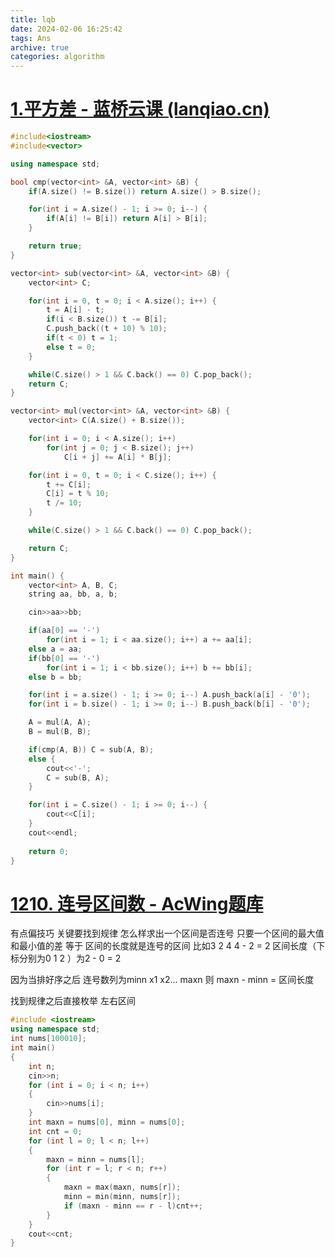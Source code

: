 ```yaml
---
title: lqb
date: 2024-02-06 16:25:42
tags: Ans
archive: true
categories: algorithm
---
```


# [1.平方差 - 蓝桥云课 (lanqiao.cn)](https://www.lanqiao.cn/problems/3213/learning/?subject_code=1&group_code=5&match_num=14&match_flow=1&origin=cup)

```C++
#include<iostream>
#include<vector>

using namespace std;

bool cmp(vector<int> &A, vector<int> &B) {
    if(A.size() != B.size()) return A.size() > B.size();

    for(int i = A.size() - 1; i >= 0; i--) {
        if(A[i] != B[i]) return A[i] > B[i];
    }

    return true;
}

vector<int> sub(vector<int> &A, vector<int> &B) {
    vector<int> C;

    for(int i = 0, t = 0; i < A.size(); i++) {
        t = A[i] - t;
        if(i < B.size()) t -= B[i];
        C.push_back((t + 10) % 10);
        if(t < 0) t = 1;
        else t = 0;
    }

    while(C.size() > 1 && C.back() == 0) C.pop_back();
    return C;
}

vector<int> mul(vector<int> &A, vector<int> &B) {
    vector<int> C(A.size() + B.size());

    for(int i = 0; i < A.size(); i++) 
        for(int j = 0; j < B.size(); j++) 
            C[i + j] += A[i] * B[j];

    for(int i = 0, t = 0; i < C.size(); i++) {
        t += C[i];
        C[i] = t % 10;
        t /= 10;
    }

    while(C.size() > 1 && C.back() == 0) C.pop_back();

    return C;
}

int main() {
    vector<int> A, B, C;
    string aa, bb, a, b;

    cin>>aa>>bb;

    if(aa[0] == '-') 
        for(int i = 1; i < aa.size(); i++) a += aa[i];
    else a = aa;
    if(bb[0] == '-') 
        for(int i = 1; i < bb.size(); i++) b += bb[i];
    else b = bb;

    for(int i = a.size() - 1; i >= 0; i--) A.push_back(a[i] - '0');
    for(int i = b.size() - 1; i >= 0; i--) B.push_back(b[i] - '0');

    A = mul(A, A);
    B = mul(B, B);

    if(cmp(A, B)) C = sub(A, B);
    else {
        cout<<'-';
        C = sub(B, A);
    }

    for(int i = C.size() - 1; i >= 0; i--) {
        cout<<C[i];
    }
    cout<<endl;
    
    return 0;
}
```

# [1210. 连号区间数 - AcWing题库](https://www.acwing.com/problem/content/description/1212/)

有点偏技巧 关键要找到规律 怎么样求出一个区间是否连号   只要一个区间的最大值和最小值的差 等于 区间的长度就是连号的区间   比如3 2 4    4 - 2 = 2 区间长度（下标分别为0 1 2 ）为2 - 0 = 2   

因为当排好序之后 连号数列为minn x1 x2... maxn 则 maxn - minn = 区间长度

找到规律之后直接枚举 左右区间

```c++
#include <iostream>
using namespace std;
int nums[100010];
int main()
{
    int n;
    cin>>n;
    for (int i = 0; i < n; i++)
    {
        cin>>nums[i];
    }
    int maxn = nums[0], minn = nums[0];
    int cnt = 0;
    for (int l = 0; l < n; l++)
    {
        maxn = minn = nums[l];
        for (int r = l; r < n; r++)
        {
            maxn = max(maxn, nums[r]);
            minn = min(minn, nums[r]);
            if (maxn - minn == r - l)cnt++;
        }
    }
    cout<<cnt;
}
```

